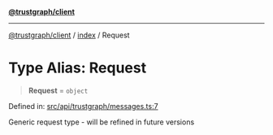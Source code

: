 [**@trustgraph/client**](../../README.md)

***

[@trustgraph/client](../../README.md) / [index](../README.md) / Request

# Type Alias: Request

> **Request** = `object`

Defined in: [src/api/trustgraph/messages.ts:7](https://github.com/trustgraph-ai/trustgraph-ts-client/blob/92e187771a25b959c85a4f966bb97eb5d407310b/src/api/trustgraph/messages.ts#L7)

Generic request type - will be refined in future versions
